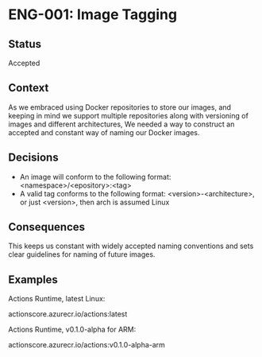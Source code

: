 # ENG-001: Image Tagging

## Status
Accepted

## Context
As we embraced using Docker repositories to store our images, and keeping in mind we support multiple repositories along with versioning of images and different architectures,
We needed a way to construct an accepted and constant way of naming our Docker images.

## Decisions

* An image will conform to the following format: \<namespace>/\<epository>:\<tag>
* A valid tag conforms to the following format: \<version>-\<architecture>, or just \<version>, then arch is assumed Linux
  
## Consequences

This keeps us constant with widely accepted naming conventions and sets clear guidelines for naming of future images.

## Examples

Actions Runtime, latest Linux:

actionscore.azurecr.io/actions:latest

Actions Runtime, v0.1.0-alpha for ARM:

actionscore.azurecr.io/actions:v0.1.0-alpha-arm
